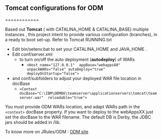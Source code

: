 ## Tomcat configurations for ODM
============

Based out **Tomcat**  ( with CATALINA_HOME & CATALINA_BASE) multiple instances , this project intent to provide various configuration (branches), in a ready to boot set-up. Refer to Tomcat RUNNING.txt

- Edit bin/setenv.bat to set your CATALINA_HOME  and JAVA_HOME .
- Edit conf/server.xml
  - to turn on/off the auto deployment (**autodeploy**) of WARs
    - `<Host name="127.0.0.1"  appBase="webapps88" unpackWARs="false" autoDeploy="true" deployOnStartup="false">`
- and  conf/subfolders to adjust your deployed WAR file location in docBase
  - `<Context docBase="C:\IBM\ODM86\teamserver\applicationservers\tomcat\teamserver.war"  reloadable="true"> `
  

You must provide ODM WARs location, and adapt WARs path in the `<context>` docBase property. If you want to deploy to the webAppsXX just set the docBase to the WAR filename.
The default DB is Derby, the JDBC jars should be added in /lib.

To know more on JRules/ODM : [ODM site](http://www-03.ibm.com/software/products/en/category/operational-decision-management)